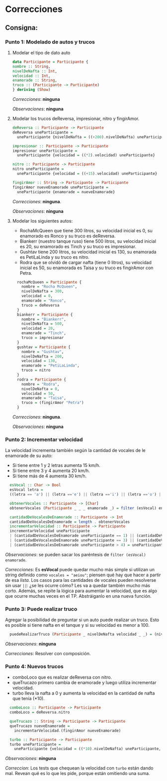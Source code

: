 # Correcciones

## Consigna:
### Punto 1: Modelado de autos y trucos
1. Modelar el tipo de dato auto
	 ```haskell
	 data Participante = Participante {
	nombre :: String,
	nivelDeNafta :: Int,
	velocidad :: Int,
	enamorade :: String,
	truco :: (Participante -> Participante)
	} deriving (Show)
	```
	*Correcciones*: **ninguna**

    *Observaciones*: **ninguna**

2. Modelar los trucos deReversa, impresionar, nitro y fingirAmor.
    ```haskell
    deReversa :: Participante -> Participante
    deReversa uneParticipante =
      uneParticipante {nivelDeNafta = ((+200).nivelDeNafta) uneParticipante}

    impresionar :: Participante -> Participante
    impresionar uneParticipante =
      uneParticipante {velocidad = ((*2).velocidad) uneParticipante}

    nitro :: Participante -> Participante
    nitro uneParticipante =
      uneParticipante {velocidad = ((+15).velocidad) uneParticipante}

    fingirAmor :: String -> Participante -> Participante
    fingirAmor nueveEnamorade uneParticipante =
      uneParticipante {enamorade = nueveEnamorade}
      ```
    *Correcciones*: **ninguna**.

    *Observaciones*: **ninguna**

4. Modelar los siguientes autos:
	- RochaMcQueen que tiene 300 litros, su velocidad inicial es 0, su enamorado es Ronco y su truco es deReversa.
	- Biankerr (nuestro tanque ruso) tiene 500 litros, su velocidad inicial es 20, su enamorado es Tinch y su truco es impresionar.
	- Gushtav tiene 200 litros, su velocidad inicial es 130, su enamorada es PetiLaLinda y su truco es nitro.
	- Rodra que se olvidó de cargar nafta (tiene 0 litros), su velocidad inicial es 50, su enamorada es Taisa y su truco es fingirAmor con Petra.
    ```haskell
      rochaMcQueen = Participante {
        nombre = "Rocha McQueen",
        nivelDeNafta = 300,
        velocidad = 0,
        enamorade = "Ronco",
        truco = deReversa
      }
      biankerr = Participante {
        nombre = "Biankerr",
        nivelDeNafta = 500,
        velocidad = 20,
        enamorade = "Tinch",
        truco = impresionar
      }
      gushtav = Participante {
        nombre = "Gushtav",
        nivelDeNafta = 200,
        velocidad = 130,
        enamorade = "PetiLaLinda",
        truco = nitro
      }
      rodra = Participante {
        nombre = "Rodra",
        nivelDeNafta = 0,
        velocidad = 50,
        enamorade = "Taisa",
        truco = (fingirAmor "Petra")
      }
     ```
     *Correcciones*: **ninguna**.

     *Observaciones*: **ninguna**

### Punto 2: Incrementar velocidad

La velocidad incrementa también según la cantidad de vocales de le enamorade de su auto:
-   Si tiene entre 1 y 2 letras aumenta 15 km/h.
-   Si tiene entre 3 y 4 aumenta 20 km/h.
  -   Si tiene más de 4 aumenta 30 km/h.
  ```haskell
    esVocal :: Char -> Bool
    esVocal letra =
    ((letra == 'a') || (letra =='e') || (letra =='i') || (letra =='o') || (letra =='u'))

    obtenerVocales :: Participante -> [Char]
    obtenerVocales (Participante _ _ _ enamorade _) = filter (esVocal) enamorade

    cantidadDeVocalesDeEnamorade :: Participante -> Int
    cantidadDeVocalesDeEnamorade = length . obtenerVocales
    incrementarVelocidad :: Participante -> Participante
    incrementarVelocidad uneParticipante
    | (cantidadDeVocalesDeEnamorade uneParticipante == 1) || (cantidadDeVocalesDeEnamorade uneParticipante == 2) = uneParticipante {velocidad = ((+15).velocidad) uneParticipante}
    | (cantidadDeVocalesDeEnamorade uneParticipante == 3) || (cantidadDeVocalesDeEnamorade uneParticipante == 4) = uneParticipante {velocidad = ((+20).velocidad) uneParticipante}
    | (cantidadDeVocalesDeEnamorade uneParticipante > 4) = uneParticipante {velocidad = ((+30).velocidad) uneParticipante}
  ```
  *Observaciones*: se pueden sacar los paréntesis de ```filter (esVocal) enamorade```.

  *Correcciones*:  Es **esVocal** puede quedar mucho más simple si utilizan un string definido como ```vocales = "aeiou"```; piensen qué hay que hacer a partir de esa *lista*. Los casos para las cantidades de vocales pueden resolverse sin usar ```||```: ¿se les ocurre cómo? Les va a quedar también mucho más corto. Además, se repite la lógica para aumentar la velocidad, que es algo que ocurre muchas veces en el TP. Abstráiganlo en una nueva función.

### Punto 3: Puede realizar truco
Agregar la posibilidad de preguntar si un auto puede realizar un truco. Esto es posible si tiene nafta en el tanque y si su velocidad es menor a 100.
  ```haskell
    puedeRealizarTruco (Participante _ nivelDeNafta velocidad _ _) = (nivelDeNafta /= 0) && (velocidad < 100)
  ```
  *Observaciones*: **ninguna**

  *Correcciones*:  Resolver con composición.

### Punto 4: Nuevos trucos    
-   comboLoco que es realizar deReversa con nitro.
-   queTrucazo primero cambia de enamorade y luego utiliza incrementar velocidad.
-   turbo lleva la nafta a 0 y aumenta la velocidad en la cantidad de nafta que tenía (*10).
  ```haskell
    comboLoco :: Participante -> Participante
    comboLoco = deReversa.nitro

    queTrucazo :: String -> Participante -> Participante
    queTrucazo nueveEnamorade =
      incrementarVelocidad.(fingirAmor nueveEnamorade)

    turbo :: Participante -> Participante
    turbo uneParticipante =
      uneParticipante {velocidad = ((*10).nivelDeNafta) uneParticipante, nivelDeNafta = 0}
  ```
*Observaciones*: **ninguna**

*Correccion*: Los tests que chequean la velocidad con ```turbo``` están dando mal. Revean qué es lo que les pide, porque están omitiendo una suma.
